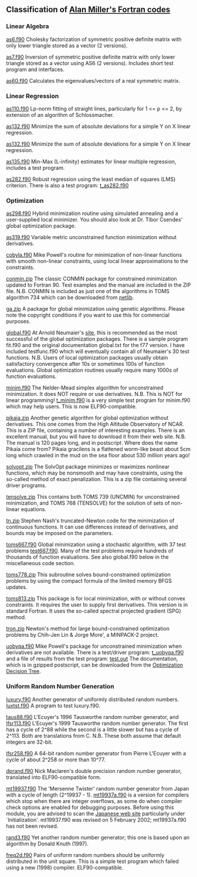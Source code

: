 ## Classification of [Alan Miller's Fortran codes](https://jblevins.org/mirror/amiller/)

### Linear Algebra
[as6.f90](https://jblevins.org/mirror/amiller/as6.f90) Cholesky factorization of symmetric positive definite matrix with only lower triangle stored as a vector (2 versions).

[as7.f90](https://jblevins.org/mirror/amiller/as7.f90) Inversion of symmetric positive definite matrix with only lower triangle stored as a vector using AS6 (2 versions). Includes short test program and interfaces.

[as60.f90](https://jblevins.org/mirror/amiller/as60.f90) Calculates the eigenvalues/vectors of a real symmetric matrix.

### Linear Regression
[as110.f90](https://jblevins.org/mirror/amiller/as110.f90) Lp-norm fitting of straight lines, particularly for 1 <= p <= 2, by extension of an algorithm of Schlossmacher.

[as132.f90](https://jblevins.org/mirror/amiller/as132.f90) Minimize the sum of absolute deviations for a simple Y on X linear regression.

[as132.f90](https://jblevins.org/mirror/amiller/as132.f90) Minimize the sum of absolute deviations for a simple Y on X linear regression.

[as135.f90](https://jblevins.org/mirror/amiller/as135.f90) Min-Max (L-infinity) estimates for linear multiple regression, includes a test program.

[as282.f90](https://jblevins.org/mirror/amiller/as282.f90) Robust regression using the least median of squares (LMS) criterion. There is also a test program: [t_as282.f90](https://jblevins.org/mirror/amiller/t_as282.f90)

### Optimization
[as298.f90](https://jblevins.org/mirror/amiller/as298.f90) Hybrid minimization routine using simulated annealing and a user-supplied local minimizer. You should also look at Dr. Tibor Csendes' global optimization package.

[as319.f90](https://jblevins.org/mirror/amiller/as319.f90) Variable metric unconstrained function minimization without derivatives.

[cobyla.f90](https://jblevins.org/mirror/amiller/cobyla.f90) Mike Powell's routine for minimization of non-linear functions with smooth non-linear constraints, using local linear approximations to the constraints.

[conmin.zip](https://jblevins.org/mirror/amiller/conmin.zip) The classic CONMIN package for constrained minimization updated to Fortran 90. Test examples and the manual are included in the ZIP file. N.B. CONMIN is included as just one of the algorithms in TOMS algorithm 734 which can be downloaded from [netlib](http://www.netlib.org).

[ga.zip](https://jblevins.org/mirror/amiller/ga.zip) A package for global minimization using genetic algorithms. Please note the copyright conditions if you want to use this for commercial purposes.

[global.f90](https://jblevins.org/mirror/amiller/global.f90) At Arnold Neumaier's [site](https://arnold-neumaier.at/glopt.html), this is recommended as the most successful of the global optimization packages. There is a sample program fit.f90 and the original documentation global.txt for the f77 version. I have included testfunc.f90 which will eventually contain all of Neumaier's 30 test functions. N.B. Users of local optimization packages usually obtain satisfactory convergence after 10s or sometimes 100s of function evaluations. Global optimization routines usually require many 1000s of function evaluations.

[minim.f90](https://jblevins.org/mirror/amiller/minim.f90) The Nelder-Mead simplex algorithm for unconstrained minimization. It does NOT require or use derivatives. N.B. This is NOT for linear programming! [t_minim.f90](https://jblevins.org/mirror/amiller/t_minim.f90) is a very simple test program for minim.f90 which may help users. This is now ELF90-compatible.

[pikaia.zip](https://jblevins.org/mirror/amiller/pikaia.zip) Another genetic algorithm for global optimization without derivatives. This one comes from the High Altitude Observatory of NCAR. This is a ZIP file, containing a number of interesting examples. There is an excellent manual, but you will have to download it from their web site. N.B. The manual is 120 pages long, and in postscript. Where does the name Pikaia come from? Pikaia gracilens is a flattened worm-like beast about 5cm long which crawled in the mud on the sea floor about 530 million years ago!

[solvopt.zip](https://jblevins.org/mirror/amiller/solvopt.zip) The SolvOpt package minimizes or maximizes nonlinear functions, which may be nonsmooth and may have constraints, using the so-called method of exact penalization. This is a zip file containing several driver programs.

[tensolve.zip](https://jblevins.org/mirror/amiller/tensolve.zip) This contains both TOMS 739 (UNCMIN) for unconstrained minimization, and TOMS 768 (TENSOLVE) for the solution of sets of non-linear equations.

[tn.zip](https://jblevins.org/mirror/amiller/tn.zip) Stephen Nash's truncated-Newton code for the minimization of continuous functions. It can use differences instead of derivatives, and bounds may be imposed on the parameters.

[toms667.f90](https://jblevins.org/mirror/amiller/toms667.f90) Global minimization using a stochastic algorithm, with 37 test problems [test667.f90](https://jblevins.org/mirror/amiller/test667.f90). Many of the test problems require hundreds of thousands of function evaluations. See also global.f90 below in the miscellaneous code section.

[toms778.zip](https://jblevins.org/mirror/amiller/toms778.zip) This subroutine solves bound-constrained optimization problems by using the compact formula of the limited memory BFGS updates.

[toms813.zip](https://jblevins.org/mirror/amiller/toms813.zip) This package is for local minimization, with or without convex constraints. It requires the user to supply first derivatives. This version is in standard Fortran. It uses the so-called spectral projected gradient (SPG) method.

[tron.zip](https://jblevins.org/mirror/amiller/tron.zip) Newton's method for large bound-constrained optimization problems by Chih-Jen Lin & Jorge More', a MINPACK-2 project.

[uobyqa.f90](https://jblevins.org/mirror/amiller/uobyqa.f90) Mike Powell's package for unconstrained minimization when derivatives are not available. There is a test/driver program: [t_uobyqa.f90](https://jblevins.org/mirror/amiller/t_uobyqa.f90) and a file of results from the test program: [test.out](https://jblevins.org/mirror/amiller/test.out) The documentation, which is in gzipped postscript, can be downloaded from the [Optimization Decision Tree](https://plato.asu.edu/guide.html).

### Uniform Random Number Generation
[luxury.f90](https://jblevins.org/mirror/amiller/luxury.f90) Another generator of uniformly distributed random numbers. [luxtst.f90](https://jblevins.org/mirror/amiller/luxtst.f90) A program to test luxury.f90.

[taus88.f90](https://jblevins.org/mirror/amiller/taus88.f90) L'Ecuyer's 1996 Tausworthe random number generator, and [lfsr113.f90](https://jblevins.org/mirror/amiller/lfsr113.f90) L'Ecuyer's 1999 Tausworthe random number generator. The first has a cycle of 2^88 while the second is a little slower but has a cycle of 2^113. Both are translations from C. N.B. These both assume that default integers are 32-bit.

[lfsr258.f90](https://jblevins.org/mirror/amiller/lfsr258.f90) A 64-bit random number generator from Pierre L'Ecuyer with a cycle of about 2^258 or more than 10^77.

[dprand.f90](https://jblevins.org/mirror/amiller/dprand.f90) Nick Maclaren's double precision random number generator, translated into ELF90-compatible form.

[mt19937.f90](https://jblevins.org/mirror/amiller/mt19937.f90) The 'Mersenne Twister' random number generator from Japan with a cycle of length (2^19937 - 1). [mt19937a.f90](https://jblevins.org/mirror/amiller/mt19937a.f90) is a version for compilers which stop when there are integer overflows, as some do when compiler check options are enabled for debugging purposes. Before using this module, you are advised to scan the [Japanese web site](https://www.math.keio.ac.jp/~matumoto/emt.html) particularly under `Initialization'. mt19937.f90 was revised on 5 February 2002; mt19937a.f90 has not been revised.

[rand3.f90](https://jblevins.org/mirror/amiller/rand3.f90) Yet another random number generator; this one is based upon an algorithm by Donald Knuth (1997).

[freq2d.f90](https://jblevins.org/mirror/amiller/freq2d.f90) Pairs of uniform random numbers should be uniformly distributed in the unit square. This is a simple test program which failed using a new (1998) compiler. ELF90-compatible.
